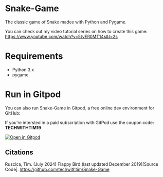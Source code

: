 # Snake-Game

The classic game of Snake madee with Python and Pygame.

You can check out my video tutorial series on how to create this game: https://www.youtube.com/watch?v=5tvER0MT14s&t=2s

# Requirements
- Python 3.x
- pygame

# Run in Gitpod

You can also run Snake-Game in Gitpod, a free online dev environment for GitHub:

If you're intersted in a paid subscription with GitPod use the coupon code: **TECHWITHTIM19**

[![Open in Gitpod](https://gitpod.io/button/open-in-gitpod.svg)](https://gitpod.io/#https://github.com/techwithtim/Snake-Game/blob/master/snake.py)

## Citations
Ruscica, Tim. (July 2024) Flappy Bird (last updated December 2019)[Source Code]. https://github.com/techwithtim/Snake-Game

